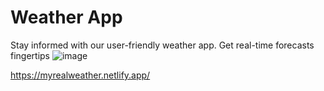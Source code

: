 # Weather App

Stay informed with our user-friendly weather app. Get real-time forecasts fingertips
![image](https://github.com/DanielAgbeni/weather-app/assets/99095841/a19dd11d-3576-494d-aef8-4be0ee4b49fc)


https://myrealweather.netlify.app/

